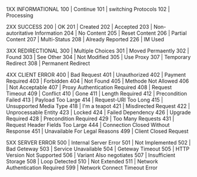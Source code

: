 1XX INFORMATIONAL
100 | Continue
101 | switching Protocols
102 | Processing

2XX SUCCESS
200 | OK
201 | Created
202 | Accepted
203 | Non-autoritative Information
204 | No Content
205 | Reset Content
206 | Partial Content
207 | Multi-Status
208 | Already Reported
226 | IM Used

3XX REDIRECTIONAL
300 | Multiple Choices
301 | Moved Permaently
302 | Found
303 | See Other
304 | Not Modified
305 | Use Proxy
307 | Temporary Redirect
308 | Permanent Redirect

4XX CLIENT ERROR
400 | Bad Request
401 | Unauthorized
402 | Payment Required
403 | Forbidden
404 | Not Found
405 | Methode Not Allowed
406 | Not Acceptable
407 | Proxy Authentication Required
408 | Request Timeout
409 | Conflict
410 | Gone
411 | Length Required
412 | Precondition Failed
413 | Payload Too Large
414 | Request-URI Too Long
415 | Unsupported Media Type
418 | I'm a teapot
421 | Misdirected Request
422 | Unprocessable Entity
423 | Locked
424 | Failed Dependency
426 | Upgrade Required
428 | Precondition Required
429 | Too Many Requests
431 | Request Header Fields Too Large
444 | Connection Closed Without Response
451 | Unavailable For Legal Reasons
499 | Client Closed Request

5XX SERVER ERROR
500 | Internal Server Error 
501 | Not Implemented
502 | Bad Geteway
503 | Service Unavailable
504 | Geteway Timeout
505 | HTTP Version Not Supported
506 | Variant Also negotiates
507 | Insufficient Storage
508 | Loop Detected
510 | Not Extended
511 | Network Authentication Required
599 | Network Connect Timeout Error
